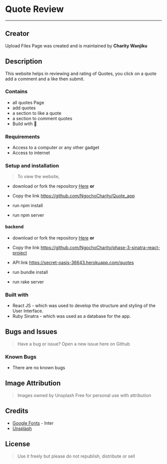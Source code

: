 # Quote Review

***

## Creator

Upload Files Page was created and is maintained by **Charity Wanjiku**

## Description

This website helps in reviewing and rating of Quotes, you click on a quote add a comment and a like then submit.

### Contains

* all quotes Page
* add quotes
* a section to like a quote
* a section to comment quotes
* Build with :smiling_face_with_three_hearts:

### Requirements

* Access to  a computer or any other gadget
* Access to internet

### Setup and installation

> To view the website,

* download or fork the repository [Here](https://github.com/123Marion/quote_app) **or**
* Copy the link <https://github.com/NgochoCharity/Quote_app>

* run npm install

* run npm server

#### backend

* download or fork the repository [Here](https://github.com/123Marion/phase-3-sinatra-react-project) **or**
* Copy the link <https://github.com/NgochoCharity/phase-3-sinatra-react-project>

* API link <https://secret-oasis-36643.herokuapp.com/quotes>

* run bundle install

* run rake server

### Built with

* React JS - which was used to develop the structure and styling of the User Interface.
* Ruby Sinatra - which was used as a database for the app.

## Bugs and Issues

>Have a bug or issue? Open a new issue here on Github

### Known Bugs

* There are no known bugs

## Image Attribution

>Images owned by Unsplash
>Free for personal use with attribution

## Credits

* [Google Fonts](https://fonts.google.com/) - Inter
* [Unsplash](https://unsplash.com/)

## License

> Use it freely but please do not republish, distribute or sell
